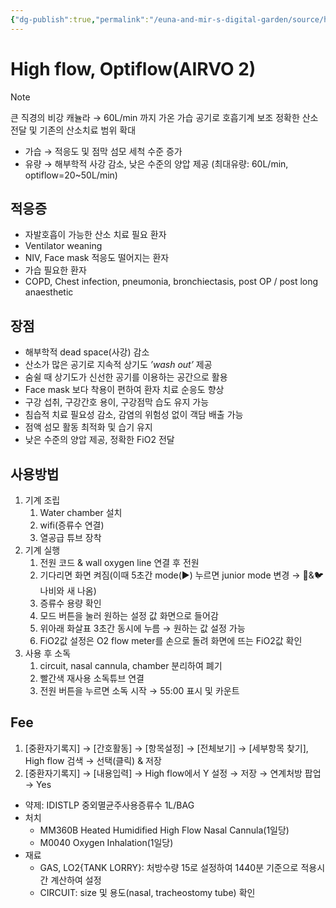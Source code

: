 ```yaml
---
{"dg-publish":true,"permalink":"/euna-and-mir-s-digital-garden/source/high-flow/","tags":["source","acting"]}
---
```


# High flow, Optiflow(AIRVO 2)
> [!NOTE]
> 큰 직경의 비강 캐뉼라 → 60L/min 까지 가온 가습 공기로 호흡기계 보조 
> 정확한 산소 전달 및 기존의 산소치료 범위 확대 
- 가습 → 적응도 및 점막 섬모 세척 수준 증가 
- 유량 → 해부학적 사강 감소, 낮은 수준의 양압 제공 (최대유량: 60L/min, optiflow=20~50L/min)
## 적응증
- 자발호흡이 가능한 산소 치료 필요 환자 
- Ventilator weaning 
- NIV, Face mask 적응도 떨어지는 환자
- 가습 필요한 환자
- COPD, Chest infection, pneumonia, bronchiectasis, post OP / post long anaesthetic
## 장점
- 해부학적 dead space(사강) 감소
- 산소가 많은 공기로 지속적 상기도 *’wash out’* 제공 
- 숨쉴 때 상기도가 신선한 공기를 이용하는 공간으로 활용
- Face mask 보다 착용이 편하여 환자 치료 순응도 향상
- 구강 섭취, 구강간호 용이, 구강점막 습도 유지 가능
- 침습적 치료 필요성 감소, 감염의 위험성 없이 객담 배출 가능
- 점액 섬모 활동 최적화 및 습기 유지 
- 낮은 수준의 양압 제공, 정확한 FiO2 전달
## 사용방법
1. 기계 조립 
	1. Water chamber 설치
	2. wifi(증류수 연결)
	3. 열공급 튜브 장착
2. 기계 실행
	1. 전원 코드 & wall oxygen line 연결 후 전원 
	2. 기다리면 화면 켜짐(이때 5초간 mode(▶️) 누르면 junior mode 변경 → 🦋&🐦나비와 새 나옴)
	3. 증류수 용량 확인
	4. 모드 버튼을 눌러 원하는 설정 값 화면으로 들어감
	5. 위아래 화살표 3초간 동시에 누름 → 원하는 값 설정 가능
	6. FiO2값 설정은 O2 flow meter를 손으로 돌려 화면에 뜨는 FiO2값 확인
3. 사용 후 소독
	1. circuit, nasal cannula, chamber 분리하여 폐기
	2. 빨간색 재사용 소독튜브 연결
	3. 전원 버튼을 누르면 소독 시작 → 55:00 표시 및 카운트
## Fee
1. [중환자기록지] → [간호활동] → [항목설정] → [전체보기] → [세부항목 찾기], High flow 검색 → 선택(클릭) & 저장
2. [중환자기록지] → [내용입력] → High flow에서 Y 설정 → 저장 → 연계처방 팝업 → Yes 
- 약제: IDISTLP 중외멸균주사용증류수 1L/BAG
- 처치
	- MM360B Heated Humidified High Flow Nasal Cannula(1일당)
	- M0040 Oxygen Inhalation(1일당)
- 재료
	- GAS, LO2{TANK LORRY}: 처방수량 15로 설정하여 1440분 기준으로 적용시간 계산하여 설정
	- CIRCUIT: size 및 용도(nasal, tracheostomy tube) 확인